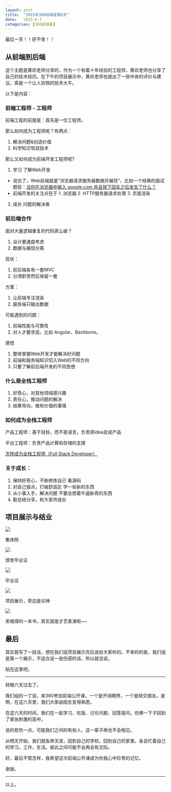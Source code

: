 ```yaml
---
layout: post
title:  "2015年360前端星第6天"
date:   2015-6-7
categories: [360前端星]
---
```


最后一天！！好不舍！！

## 从前端到后端

这个主题是黄欢老师分享的，作为一个有着十年经验的工程师，黄欢老师也分享了自己的技术经历。在下午的项目展示中，黄欢老师也提出了一些中肯的评价与建议。真是一个让人钦佩的技术大牛。

以下是内容：

### 前端工程师 - 工程师

前端工程的前提是：首先是一位工程师。


那么如何成为工程师呢？有两点：

1. 解决问题&创造价值
2. 科学知识驾驭技术

那么又如何成为前端开发工程师呢?

1. 学习 了解Web开发
 - 说白了，Web前端就是“浏览器请求服务器数据并展现”，比如一个经典的面试题目：[当你在浏览器中输入 google.com 并且按下回车之后发生了什么？](https://github.com/skyline75489/what-happens-when-zh_CN)
 -  前端开发的关注点在于
 		1. 浏览器
		2. HTTP服务器请求处理
		3. 页面渲染  
2. 成长 问题的解决者


### 前后端合作

面对大量逻辑重复的代码真么破？

1. 设计要通盘考虑
2. 数据与展现分离

现状：

1. 前后端各有一套MVC
2. 分清职责然后保留一套

方案：

1. 让前端专注渲染
2. 服务端只输出数据


可能遇到的问题：

1. 前端性能与可靠性
2. 对人才要求高，比如 Angular、Backbone。


感悟

1. 整体掌握Web开发才能解决好问题
2. 前端和服务端知识切入Web的不同方向
3. 只要了解前后端开发的不同思想


### 什么是全栈工程师

1. 好奇心，对其他领域感兴趣
2. 责任心，推动问题的解决
3. 结果导向，做有价值的事情

### 如何成为全栈工程师


产品工程师：基于目标，而不是语言。负责把idea变成产品

平台工程师：负责产品计算和存储的支撑

[怎样成为全栈工程师（Full Stack Developer）](http://www.zhihu.com/question/22420900)

### 关于成长：

1. 保持好奇心，不断修炼自己 看源码
2. 对自己狠点，打破舒适区 学一些新的东西
3. 从小事入手，解决问题 不要总想着牛逼新奇的东西
4. 勤总结分享，和大家共成长

## 项目展示与结业

![](/images/posts/2015060701.jpg)

集体照

![](/images/posts/2015060702.jpg)

颁发毕业证

![](/images/posts/2015060703.jpg)

毕业证

![](/images/posts/2015060704.jpg)

项目展示，旁边是论神

![](/images/posts/2015060705.jpg)

卖唱得的一本书，其实就是才艺表演啦~~

## 最后

其实我写了一段话，想在我们组项目展示完后说给大家听的。不幸的的是，我们组是第一个展示，不适合说一些伤感的话，所以就没说。

贴在这里吧。

----------


转眼六天过去了。

我们组的一丁说，来360参加前端公开课，一个是开阔眼界，一个是结交朋友。是啊，在这六天里，我们大家由陌生变得熟悉。

在这六天的时间，我们在一起学习、吃饭、讨论问题、回答提问。仿佛一下子回到了紧张刺激的高中。

说的悲伤一点，可能我们之间的有些人，这一辈子再也不会相见。

从明天开始，我们就各奔天涯，回到自己的学校，回到自己的家里。各自忙着自己的学习，工作，生活。彼此之间可能不会再会有交际。

好，最后不管怎样，我希望这次前端公开课成为你我心中珍贵的记忆。

谢谢。


----------


以上。

